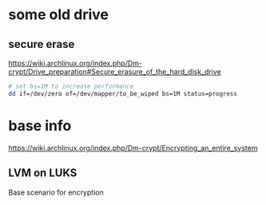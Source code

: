 # some old drive

## secure erase

https://wiki.archlinux.org/index.php/Dm-crypt/Drive_preparation#Secure_erasure_of_the_hard_disk_drive
```bash
# set bs=1M to increase performance
dd if=/dev/zero of=/dev/mapper/to_be_wiped bs=1M status=progress
```


# base info 
https://wiki.archlinux.org/index.php/Dm-crypt/Encrypting_an_entire_system

## LVM on LUKS

Base scenario for encryption

